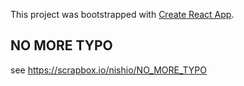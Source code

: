 This project was bootstrapped with [Create React App](https://github.com/facebook/create-react-app).

## NO MORE TYPO

see https://scrapbox.io/nishio/NO_MORE_TYPO